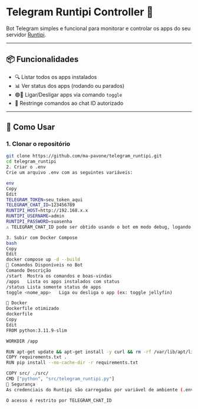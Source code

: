 # Telegram Runtipi Controller 🤖

Bot Telegram simples e funcional para monitorar e controlar os apps do seu servidor [Runtipi](https://github.com/runtipi/runtipi).

---

## 📦 Funcionalidades

- 🔍 Listar todos os apps instalados
- 📊 Ver status dos apps (rodando ou parados)
- 🟢🔴 Ligar/Desligar apps via comando `toggle`
- 🔐 Restringe comandos ao chat ID autorizado

---

## 🚀 Como Usar

### 1. Clonar o repositório

```bash
git clone https://github.com/ma-pavone/telegram_runtipi.git
cd telegram_runtipi
2. Criar o .env
Crie um arquivo .env com as seguintes variáveis:

env
Copy
Edit
TELEGRAM_TOKEN=seu_token_aqui
TELEGRAM_CHAT_ID=123456789
RUNTIPI_HOST=http://192.168.x.x
RUNTIPI_USERNAME=admin
RUNTIPI_PASSWORD=suasenha
⚠️ TELEGRAM_CHAT_ID pode ser obtido usando o bot em modo debug, logando o update.effective_chat.id

3. Subir com Docker Compose
bash
Copy
Edit
docker compose up -d --build
📡 Comandos Disponíveis no Bot
Comando	Descrição
/start	Mostra os comandos e boas-vindas
/apps	Lista os apps instalados com status
/status	Lista somente status de apps
toggle <nome_app>	Liga ou desliga o app (ex: toggle jellyfin)

🐳 Docker
Dockerfile otimizado
dockerfile
Copy
Edit
FROM python:3.11.9-slim

WORKDIR /app

RUN apt-get update && apt-get install -y curl && rm -rf /var/lib/apt/lists/*
COPY requirements.txt . 
RUN pip install --no-cache-dir -r requirements.txt

COPY src/ ./src/
CMD ["python", "src/telegram_runtipi.py"]
🔐 Segurança
As credenciais do Runtipi são carregadas por variável de ambiente (.env)

O acesso é restrito por TELEGRAM_CHAT_ID